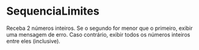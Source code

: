 # SequenciaLimites
Receba 2 números inteiros. Se o segundo for menor que o primeiro, exibir uma mensagem de erro. Caso contrário, exibir todos os números inteiros entre eles (inclusive).
